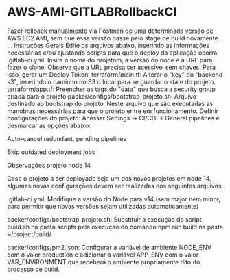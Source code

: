 # AWS-AMI-GITLABRollbackCI
Fazer rollback manualmente via Postman de uma determinada versão de AWS EC2 AMI, sem que essa versão passe pelo stage de build novamente.
.
.
.
Instruções Gerais
Edite os arquivos abaixo, inserindo as informações necessárias e/ou ajustando scripts para que o deploy da aplicação ocorra.
.gitlab-ci.yml: Insira o nome do projetom, a versão do node e a URL para fazer o clone. Observe que a URL precisa ser acessível sem chaves. Para isso, gerar um Deploy Token.
terraform/main.tf: Alterar o "key" do "backend s3", inserindo o caminho no S3 o local para se guardar o state do projeto.
terraform/app.tf: Preencher as tags do "data" que busca a security group criada para o projeto
packer/configs/bootstrap-projeto.sh: Arquivo destinado ao bootstrap do projeto. Neste arquivo que são executadas as manobras necessárias para que o projeto entre em funcionamento.
Definir configurações do projeto: 
Acessar Settings -> CI/CD -> General pipelines e desmarcar as opções abaixo:


Auto-cancel redundant, pending pipelines


Skip outdated deployment jobs



Observações projeto node 14

Caso o projeto a ser deployado seja um dos novos projetos em node 14, algumas novas configurações devem ser realizadas nos seguintes arquivos:


.gitlab-ci.yml: Modifique a versão do Node para v14 (sem major nem minor, para permitir que novas versões sejam utilizadas automaticamente)


packer/configs/bootstrap-projeto.sh: Substituir a execução do script build.sh na pasta scripts pela execução do comando npm run build na pasta ~/project/build/


packer/configs/pm2.json: Configurar a variável de ambiente NODE_ENV com o valor production e adicionar a variável APP_ENV com o valor VAR_ENVIRONMENT que receberá o ambiente propriamente dito do processo de build.
